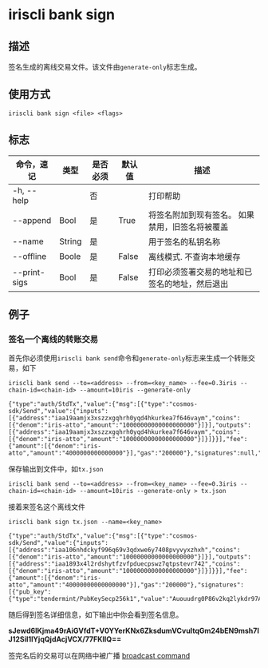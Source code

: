 # iriscli bank sign

## 描述

签名生成的离线交易文件。该文件由`generate-only`标志生成。

## 使用方式

```
iriscli bank sign <file> <flags>
```

 

## 标志

| 命令，速记       | 类型   | 是否必须 | 默认值                | 描述                                                         |
| ---------------- | ------ | -------- | --------------------- | ------------------------------------------------------------ |
| -h, --help       |        | 否       |                       | 打印帮助                                                     |
| --append         | Bool  | 是       | True                  | 将签名附加到现有签名。 如果禁用，旧签名将被覆盖              |
| --name           | String | 是       |                       | 用于签名的私钥名称                                           |
| --offline        | Boole | 是       | False                 | 离线模式. 不查询本地缓存                                     |
| --print-sigs     | Bool  | 是       | False                 | 打印必须签署交易的地址和已签名的地址，然后退出               |


## 例子

### 签名一个离线的转账交易

首先你必须使用`iriscli bank send`命令和`generate-only`标志来生成一个转账交易，如下

```  
iriscli bank send --to=<address> --from=<key_name> --fee=0.3iris --chain-id=<chain-id> --amount=10iris --generate-only

{"type":"auth/StdTx","value":{"msg":[{"type":"cosmos-sdk/Send","value":{"inputs":[{"address":"iaa19aamjx3xszzxgqhrh0yqd4hkurkea7f646vaym","coins":[{"denom":"iris-atto","amount":"10000000000000000000"}]}],"outputs":[{"address":"iaa19aamjx3xszzxgqhrh0yqd4hkurkea7f646vaym","coins":[{"denom":"iris-atto","amount":"10000000000000000000"}]}]}}],"fee":{"amount":[{"denom":"iris-atto","amount":"4000000000000000"}],"gas":"200000"},"signatures":null,"memo":""}}
```

保存输出到文件中，如`tx.json`
```
iriscli bank send --to=<address> --from=<key_name> --fee=0.3iris --chain-id=<chain-id> --amount=10iris --generate-only > tx.json
```

接着来签名这个离线文件
```
iriscli bank sign tx.json --name=<key_name> 

{"type":"auth/StdTx","value":{"msg":[{"type":"cosmos-sdk/Send","value":{"inputs":[{"address":"iaa106nhdckyf996q69v3qdxwe6y7408pvyvyxzhxh","coins":[{"denom":"iris-atto","amount":"10000000000000000000"}]}],"outputs":[{"address":"iaa1893x4l2rdshytfzvfpduecpswz7qtpstevr742","coins":[{"denom":"iris-atto","amount":"10000000000000000000"}]}]}}],"fee":{"amount":[{"denom":"iris-atto","amount":"40000000000000000"}],"gas":"200000"},"signatures":[{"pub_key":{"type":"tendermint/PubKeySecp256k1","value":"Auouudrg0P86v2kq2lykdr97AJYGHyD6BJXAQtjR1gzd"},"signature":"sJewd6lKjma49rAiGVfdT+V0YYerKNx6ZksdumVCvuItqGm24bEN9msh7IJ12Sil1lYjqQjdAcjVCX/77FKlIQ==","account_number":"0","sequence":"3"}],"memo":"test"}}
```


随后得到签名详细信息，如下输出中你会看到签名信息。 

**sJewd6lKjma49rAiGVfdT+V0YYerKNx6ZksdumVCvuItqGm24bEN9msh7IJ12Sil1lYjqQjdAcjVCX/77FKlIQ==**

签完名后的交易可以在网络中被广播 [broadcast command](./broadcast.md)